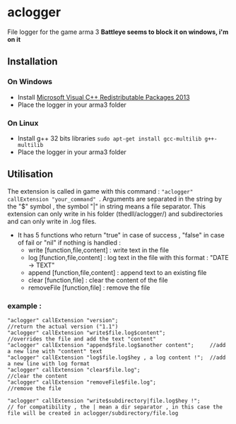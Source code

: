 # aclogger
File logger for the game arma 3
**Battleye seems to block it on windows, i'm on it**

## Installation

### On Windows
- Install [Microsoft Visual C++ Redistributable Packages 2013](https://www.microsoft.com/en-us/download/details.aspx?id=40784)
- Place the logger in your arma3 folder

### On Linux
- Install g++ 32 bits libraries ``` sudo apt-get install gcc-multilib g++-multilib ```
- Place the logger in your arma3 folder

## Utilisation

The extension is called in game with this command : ```"aclogger" callExtension "your_command" ```.
Arguments are separated in the string by the "$" symbol , the symbol "|" in string means a file separator.
This extension can only write in his folder (thedll/aclogger/) and subdirectories and can only write in .log files.

- It has 5 functions who return "true" in case of success , "false" in case of fail or "nil" if nothing is handled :
  - write [function,file,content] : write text in the file
  - log [function,file,content] : log text in the file with this format : "DATE -> TEXT"
  - append [function,file,content] : append text to an existing file
  - clear [function,file] : clear the content of the file
  - removeFile [function,file] : remove the file

### example :
```sqf
"aclogger" callExtension "version";                             //return the actual version ("1.1")
"aclogger" callExtension "write$file.log$content";              //overrides the file and add the text "content"
"aclogger" callExtension "append$file.log$another content";     //add a new line with "content" text
"aclogger" callExtension "log$file.log$hey , a log content !";  //add a new line with log format
"aclogger" callExtension "clear$file.log";                      //clear the content
"aclogger" callExtension "removeFile$file.log";                 //remove the file

"aclogger" callExtension "write$subdirectory|file.log$hey !"; 
// for compatibility , the | mean a dir separator , in this case the file will be created in aclogger/subdirectory/file.log
```

